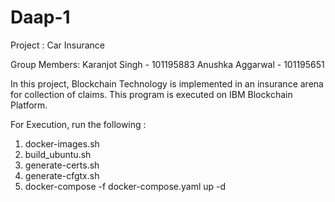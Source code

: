 # Daap-1
Project : Car Insurance 

Group Members: 
Karanjot Singh - 101195883 
Anushka Aggarwal - 101195651 

In this project, Blockchain Technology is implemented in an insurance arena for collection of claims. This program is executed on IBM Blockchain Platform. 

For Execution, run the following : 
1. docker-images.sh 
2. build_ubuntu.sh 
3. generate-certs.sh 
4. generate-cfgtx.sh 
5. docker-compose -f docker-compose.yaml up -d 
